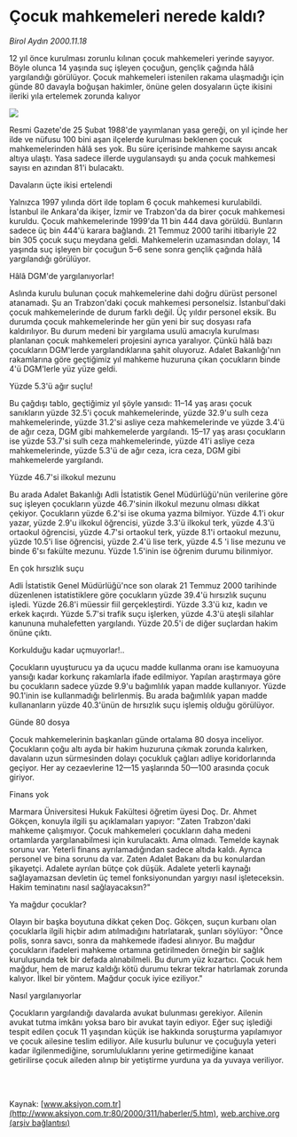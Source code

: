 # Çocuk mahkemeleri nerede kaldı?

*Birol Aydın 2000.11.18*

<div>
 <p class="spot">
  12 yıl önce kurulması zorunlu kılınan çocuk mahkemeleri yerinde  sayıyor. Böyle olunca 14 yaşında suç işleyen çocuğun, gençlik  çağında hâlâ yargılandığı görülüyor. Çocuk mahkemeleri istenilen  rakama ulaşmadığı için günde 80 davayla boğuşan hakimler, önüne  gelen dosyaların üçte ikisini ileriki yıla ertelemek zorunda kalıyor
 </p>
 <p class="metin">
 </p>
 <img border="0" src="/web/20020529055405im_/http://www.aksiyon.com.tr/2000/311/resimler/Cocuk.jpg"/>
 <p class="metin">
  Resmi Gazete'de 25 Şubat 1988'de yayımlanan yasa gereği, on yıl içinde her ilde ve nüfusu 100 bini aşan ilçelerde kurulması beklenen çocuk mahkemelerinden hâlâ ses yok. Bu süre içerisinde mahkeme sayısı ancak altıya ulaştı. Yasa sadece illerde uygulansaydı şu anda çocuk mahkemesi sayısı en azından 81'i bulacaktı.
 </p>
 <p class="metin">
  Davaların üçte ikisi ertelendi
 </p>
 <p class="metin">
  Yalnızca 1997 yılında dört ilde toplam 6 çocuk mahkemesi kurulabildi. İstanbul ile Ankara'da ikişer, İzmir ve Trabzon'da da birer çocuk mahkemesi kuruldu. Çocuk mahkemelerinde 1999'da 11 bin 444 dava görüldü. Bunların sadece üç bin 444'ü karara bağlandı. 21 Temmuz 2000 tarihi itibariyle 22 bin 305 çocuk suçu meydana geldi. Mahkemelerin uzamasından dolayı, 14 yaşında suç işleyen bir çocuğun 5–6 sene sonra gençlik çağında hâlâ yargılandığı görülüyor.
 </p>
 <p class="metin">
  Hâlâ DGM'de yargılanıyorlar!
 </p>
 <p class="metin">
  Aslında kurulu bulunan çocuk mahkemelerine dahi doğru dürüst personel atanamadı. Şu an Trabzon'daki çocuk mahkemesi personelsiz. İstanbul'daki çocuk mahkemelerinde de durum farklı değil. Üç yıldır personel eksik. Bu durumda çocuk mahkemelerinde her gün yeni bir suç dosyası rafa kaldırılıyor. Bu durum medeni bir yargılama usulü amacıyla kurulması planlanan çocuk mahkemeleri projesini ayrıca yaralıyor. Çünkü hâlâ bazı çocukların DGM'lerde yargılandıklarına şahit oluyoruz.  Adalet Bakanlığı'nın rakamlarına göre geçtiğimiz yıl mahkeme huzuruna çıkan çocukların binde 4'ü DGM'lerle yüz yüze geldi.
 </p>
 <p class="metin">
  Yüzde 5.3'ü ağır suçlu!
 </p>
 <p class="metin">
  Bu çağdışı tablo, geçtiğimiz yıl şöyle yansıdı: 11–14 yaş arası çocuk sanıkların yüzde 32.5'i çocuk mahkemelerinde, yüzde 32.9'u sulh ceza mahkemelerinde, yüzde 31.2'si asliye ceza mahkemelerinde ve yüzde 3.4'ü de ağır ceza, DGM gibi mahkemelerde yargılandı. 15–17 yaş arası çocukların ise yüzde 53.7'si sulh ceza mahkemelerinde, yüzde 41'i asliye ceza mahkemelerinde, yüzde 5.3'ü de ağır ceza, icra ceza, DGM gibi mahkemelerde yargılandı.
 </p>
 <p class="metin">
  Yüzde 46.7'si ilkokul mezunu
 </p>
 <p class="metin">
  Bu arada Adalet Bakanlığı Adli İstatistik Genel Müdürlüğü'nün verilerine göre suç işleyen çocukların yüzde 46.7'sinin ilkokul mezunu olması dikkat çekiyor. Çocukların yüzde 6.2'si ise okuma yazma bilmiyor. Yüzde 4.1'i okur yazar, yüzde 2.9'u ilkokul öğrencisi, yüzde 3.3'ü ilkokul terk, yüzde 4.3'ü ortaokul öğrencisi, yüzde 4.7'si ortaokul terk, yüzde 8.1'i ortaokul mezunu, yüzde 10.5'i lise öğrencisi, yüzde 2.4'ü lise terk, yüzde 4.5 'i lise mezunu ve binde 6'sı fakülte mezunu. Yüzde 1.5'inin ise öğrenim durumu bilinmiyor.
 </p>
 <p class="metin">
  En çok hırsızlık suçu
 </p>
 <p class="metin">
  Adli İstatistik Genel Müdürlüğü'nce son olarak 21 Temmuz 2000 tarihinde düzenlenen istatistiklere göre çocukların yüzde 39.4'ü hırsızlık suçunu işledi. Yüzde 26.8'i müessir fiil gerçekleştirdi. Yüzde 3.3'ü kız, kadın ve erkek kaçırdı. Yüzde 5.7'si trafik suçu işlerken, yüzde 4.3'ü ateşli silahlar kanununa muhalefetten yargılandı. Yüzde 20.5'i de diğer suçlardan hakim önüne çıktı.
 </p>
 <p class="metin">
  Korkulduğu kadar uçmuyorlar!..
 </p>
 <p class="metin">
  Çocukların uyuşturucu ya da uçucu madde kullanma oranı ise kamuoyuna yansığı kadar korkunç rakamlarla ifade edilmiyor. Yapılan araştırmaya göre bu çocukların sadece yüzde 9.9'u bağımlılık yapan madde kullanıyor. Yüzde 90.1'inin ise kullanmadığı belirlenmiş. Bu arada bağımlılık yapan madde kullananların yüzde 40.3'ünün de hırsızlık suçu işlemiş olduğu görülüyor.
 </p>
 <p class="metin">
  Günde 80 dosya
 </p>
 <p class="metin">
  Çocuk mahkemelerinin başkanları günde ortalama 80 dosya inceliyor. Çocukların çoğu altı ayda bir hakim huzuruna çıkmak zorunda kalırken, davaların uzun sürmesinden dolayı çocukluk çağları adliye koridorlarında geçiyor. Her ay cezaevlerine 12—15 yaşlarında 50—100 arasında çocuk giriyor.
 </p>
 <p class="metin">
  Finans yok
 </p>
 <p class="metin">
  Marmara Üniversitesi Hukuk Fakültesi öğretim üyesi Doç. Dr. Ahmet Gökçen, konuyla ilgili şu açıklamaları yapıyor: "Zaten Trabzon'daki mahkeme çalışmıyor. Çocuk mahkemeleri çocukların daha medeni ortamlarda yargılanabilmesi için kurulacaktı. Ama olmadı. Temelde kaynak sorunu var. Yeterli finans ayrılamadığından sadece altıda kaldı. Ayrıca personel ve bina sorunu da var. Zaten Adalet Bakanı da bu konulardan şikayetçi. Adalete ayrılan bütçe çok düşük. Adalete yeterli kaynağı sağlayamazsan devletin üç temel fonksiyonundan yargıyı nasıl işleteceksin. Hakim teminatını nasıl sağlayacaksın?"
 </p>
 <p class="metin">
  Ya mağdur çocuklar?
 </p>
 <p class="metin">
  Olayın bir başka boyutuna dikkat çeken Doç. Gökçen, suçun kurbanı olan çocuklarla ilgili hiçbir adım atılmadığını hatırlatarak, şunları söylüyor: "Önce polis, sonra savcı, sonra da mahkemede ifadesi alınıyor. Bu mağdur çocukların ifadeleri mahkeme ortamına getirilmeden örneğin bir sağlık kuruluşunda tek bir defada alınabilmeli. Bu durum yüz kızartıcı. Çocuk hem mağdur, hem de maruz kaldığı kötü durumu tekrar tekrar hatırlamak zorunda kalıyor. İlkel bir yöntem. Mağdur çocuk iyice eziliyor."
 </p>
 <p class="metin">
  Nasıl yargılanıyorlar
 </p>
 <p class="metin">
  Çocukların yargılandığı davalarda avukat bulunması gerekiyor. Ailenin avukat tutma imkânı yoksa baro bir avukat tayin ediyor. Eğer suç işlediği tespit edilen çocuk 11 yaşından küçük ise hakkında soruşturma yapılamıyor ve çocuk ailesine teslim ediliyor. Aile kusurlu bulunur ve çocuğuyla yeteri kadar ilgilenmediğine, sorumluluklarını yerine getirmediğine kanaat getirilirse çocuk aileden alınıp bir yetiştirme yurduna ya da yuvaya veriliyor.
 </p>
 <p class="metin">
  <br/>
  <br/>
 </p>
</div>

Kaynak: [www.aksiyon.com.tr](http://www.aksiyon.com.tr:80/2000/311/haberler/5.htm), [web.archive.org (arşiv bağlantısı)](http://web.archive.org/web/20020529055405/http://www.aksiyon.com.tr:80/2000/311/haberler/5.htm)
